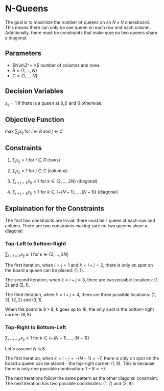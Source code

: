 # N-Queens

The goal is to maximize the number of queens on an $N\times N$ chessboard. This means there can only be one queen on each row and each column. Additionally, there must be constraints that make sure no two queens share a diagonal.

## Parameters

- $N\in\Z^+ =$ number of columns and rows.
- $R=\{1,...,N\}$
- $C=\{1,...,N\}$

## Decision Variables

$x_{ij}=1$ if there is a queen at $(i,j)$ and $0$ otherwise.

## Objective Function

max $\sum_{ij}x_{ij}$ for $i\in R$ and $j\in C$

## Constraints

1. $\sum_i x_{ij}=1$ for $i\in R$ (rows)

2. $\sum_j x_{ij}=1$ for $j\in C$ (columns)

3. $\sum_{i+j=k}x_{ij}\leq1$ for $k\in\{2,...,2N\}$ (diagonal)

4. $\sum_{i-j=k}x_{ij}\leq1$ for $k\in\{-(N-1),...,(N-1)\}$ (diagonal)

## Explaination for the Constraints

The first two constraints are trivial: there must be $1$ queen at each row and column. There are two constraints making sure no two queens share a diagonal:

### Top-Left to Bottom-Right

$\sum_{i+j=k}x_{ij}\leq1$ for $k\in\{2,...,2N\}$

The first iteration, when $i=j=1$ and $k=i+j=2$, there is only on spot on the board a queen can be placed: $(1,1)$.

The second iteration, when $k=i+j=3$, there are two possible locations: $(1,2)$ and $(2,1)$.

The third iteration, when $k=i+j=4$, there are three possible locations: $(1,3)$, $(2,2)$ and $(3,1)$.

When the board is $8\times8$, $k$ goes up to $16$, the only spot is the bottom-right corner: $(8,8)$

### Top-Right to Bottom-Left

$\sum_{i-j=k}x_{ij}\leq1$ for $k\in\{-(N-1),...,(N-1)\}$

Let's assume $N$ is $8$.

The first iteration, when $k=i-j=-(N-1)=-7$, there is only on spot on the board a queen can be placed - the top-right corner: $(1,8)$. This is because there is only one possible combination: $1-8=-7$.

The next iterations follow the same pattern as the other diagonal constraint: The next iteration has two possible coordinates: $(1,7)$ and $(2,8)$.
